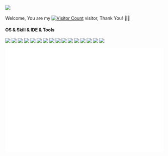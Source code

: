 <!-- Emoji表情：https://emojixd.com/ -->
<!-- Github Readme Activity Graph：https://ashutosh00710.github.io/github-readme-activity-graph/ -->
<!-- 贪吃蛇：https://platane.github.io/snk/ -->
<!-- Visitor Badge：https://visitor-badge.glitch.me/ -->

<!-- 打字特效：https://readme-typing-svg.herokuapp.com/demo/ -->
![](https://readme-typing-svg.herokuapp.com?font=Courgette&size=28&pause=1000&color=000000&vCenter=true&width=435&lines=Hello+friends+%F0%9F%91%8B)

<!-- 访客统计：https://profile-counter.glitch.me/username/count.svg -->
Welcome, You are my [![Visitor Count](https://profile-counter.glitch.me/KPI0/count.svg)](https://kpi0.github.io/) visitor, Thank You! 🎉🎉<br>

<!--
icon：https://simpleicons.org/ 、https://shields.io/
格式一：flat-square=扁平化+圆角
[![](https://img.shields.io/badge/-Windows-FFFFFF?style=flat-square&logo=Windows&logoColor=000000)](https://www.microsoft.com/)
格式二：for-the-badge=全大写字母
[![](https://img.shields.io/badge/-Windows-FFFFFF?style=for-the-badge&logo=Windows&logoColor=000000)](https://www.microsoft.com/)
格式三：flat=扁平化+直角
[![](https://img.shields.io/badge/-Windows-FFFFFF?style=flat&logo=Windows&logoColor=000000)](https://www.microsoft.com/)
格式四：plastic=立体
[![](https://img.shields.io/badge/-Windows-FFFFFF?style=plastic&logo=Windows&logoColor=000000)](https://www.microsoft.com/)
格式五：social=社交
[![](https://img.shields.io/badge/-Windows-FFFFFF?style=social&logo=Windows&logoColor=000000)](https://www.microsoft.com/)
-->

#### OS & Skill & IDE & Tools
[![](https://img.shields.io/badge/-Windows-FFFFFF?style=flat-square&logo=Windows&logoColor=000000)](https://www.microsoft.com/)
[![](https://img.shields.io/badge/-Android-FFFFFF?style=flat-square&logo=Android&logoColor=000000)](https://www.android.com/)
[![](https://img.shields.io/badge/-Ubuntu-FFFFFF?style=flat-square&logo=Ubuntu&logoColor=000000)](https://ubuntu.com/)
[![](https://img.shields.io/badge/-CentOS-FFFFFF?style=flat-square&logo=CentOS&logoColor=000000)](https://www.centos.org/)
[![](https://img.shields.io/badge/-Altium%20Designer-FFFFFF?style=flat-square&logo=Altium%20Designer&logoColor=000000)](https://www.altium.com/)
[![](https://img.shields.io/badge/-STM32-FFFFFF?style=flat-square&logo=STMicroelectronics&logoColor=000000)](https://www.st.com/)
![](https://img.shields.io/badge/-C-FFFFFF?style=flat-square&logo=C&logoColor=000000)
[![](https://img.shields.io/badge/-Sublime%20Text-FFFFFF?style=flat-square&logo=Sublime%20Text&logoColor=000000)](https://www.sublimetext.com/)
[![](https://img.shields.io/badge/-Office-FFFFFF?style=flat-square&logo=Microsoft%20Office&logoColor=000000)](https://www.office.com/)
[![](https://img.shields.io/badge/-Docker-FFFFFF?style=flat-square&logo=Docker&logoColor=000000)](https://www.docker.com/)
[![](https://img.shields.io/badge/-fuck%20Ads-FFFFFF?style=flat-square&logo=uBlock%20Origin&logoColor=000000)](https://github.com/KPI0/fuck-Ads)
[![](https://img.shields.io/badge/-Proteus-brightgreen)](https://www.labcenter.com/)
[![](https://img.shields.io/badge/-%E5%98%89%E7%AB%8B%E5%88%9BEDA-brightgreen)](https://lceda.cn/)
[![](https://img.shields.io/badge/-KEIL-brightgreen)](https://www.keil.com/)
[![](https://img.shields.io/badge/-MATLAB-brightgreen)](https://www.mathworks.com/)
[![](https://img.shields.io/badge/-Multisim-brightgreen)](https://www.ni.com/en-us/support/downloads/software-products/download.multisim.html#452133)

<!--
#### Contact me
[![](https://img.shields.io/badge/-Gmail-FFFFFF?style=for-the-badge&logo=Gmail&logoColor=000000)](mailto:kkb6969a@gmail.com)
[![](https://img.shields.io/badge/-Facebook-FFFFFF?style=for-the-badge&logo=Facebook&logoColor=000000)](https://www.facebook.com/hushuode/)
[![](https://img.shields.io/badge/-Twitter-FFFFFF?style=for-the-badge&logo=Twitter&logoColor=000000)](https://twitter.com/hushuode)
[![](https://img.shields.io/badge/-WeChat-FFFFFF?style=for-the-badge&logo=WeChat&logoColor=000000)](https://996plus.icu/images/WeChat.png)
[![](https://img.shields.io/badge/-QQ-FFFFFF?style=for-the-badge&logo=Tencent%20QQ&logoColor=000000)](https://996plus.icu/images/QQ.jpg)
-->

<!-- GitHub数据统计：https://metrics.lecoq.io/ -->
![](/github-metrics.svg)
